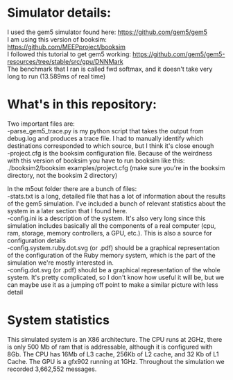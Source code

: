 # Simulator details: <br/>

I used the gem5 simulator found here: https://github.com/gem5/gem5 <br/>
I am using this version of booksim: https://github.com/MEEPproject/booksim <br/>
I followed this tutorial to get gem5 working: https://github.com/gem5/gem5-resources/tree/stable/src/gpu/DNNMark <br/>
The benchmark that I ran is called fwd softmax, and it doesn't take very long to run (13.589ms of real time) <br/>


# What's in this repository:

Two important files are:<br/>
-parse_gem5_trace.py is my python script that takes the output from debug.log and produces a trace file. I had to manually identify which destinations corresponded to which source, but I think it's close enough<br/>
-project.cfg is the booksim configuration file. Because of the weirdness with this version of booksim you have to run booksim like this: ./booksim2/booksim examples/project.cfg (make sure you're in the booksim directory, not the booksim 2 directory)<br/>

In the m5out folder there are a bunch of files:<br/>
-stats.txt is a long, detailed file that has a lot of information about the results of the gem5 simulation. I've included a bunch of relevant statistics about the system in a later section that I found here.<br/>
-config.ini is a description of the system. It's also very long since this simulation includes basically all the components of a real computer (cpu, ram, storage, memory controllers, a GPU, etc.). This is also a source for configuration details<br/>
-config.system.ruby.dot.svg (or .pdf) should be a graphical representation of the configuration of the Ruby memory system, which is the part of the simulation we're mostly interested in.<br/>
-config.dot.svg (or .pdf) should be a graphical representation of the whole system. It's pretty complicated, so I don't know how useful it will be, but we can maybe use it as a jumping off point to make a similar picture with less detail<br/>


# System statistics <br/>
This simulated system is an X86 architecture. The CPU runs at 2GHz, there is only 500 Mb of ram that is addressable, although it is configured with 8Gb. The CPU has 16Mb of L3 cache, 256Kb of L2 cache, and 32 Kb of L1 Cache. The GPU is a gfx902 running at 1GHz. Throughout the simulation we recorded 3,662,552 messages.